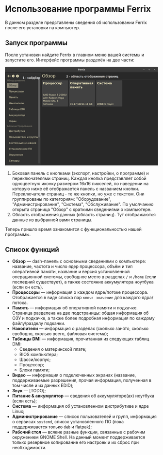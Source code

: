 # Использование программы Ferrix

В данном разделе представлены сведения об использовании Ferrix после его установки на компьютер.

## Запуск программы

После установки найдите Ferrix в главном меню вашей системы и запустите его. Интерфейс программы разделён на две части:

![](assets/example_win.png)

1. Боковая панель с кнопками (экспорт, настройки, о программе) и переключателями страниц. Каждая кнопка представляет собой одноцветную иконку размером 16х16 пикселей, по наведении на которую ниже её отображается панель с названием кнопки. Переключатели страниц - те же кнопки, но уже с текстом. Они группированы по категориям: "Оборудование", "Администрирование", "Система", "Обслуживание". По умолчанию открыта страница "Обзор" с краткими сведениями о компьютере.
2. Область отображения данных (область страниц). Тут отображаются данные из выбранной вами страницы.

Теперь пришло время ознакомится с функциональностью нашей программы.

## Список функций

- **Обзор** — dash-панель с основными сведениями о компьютере: название, частота и число ядер процессора, объём и тип оперативной памяти, название и версия установленной операционной системы, свободное место в разделах `/` и `/home` (если последний существует), а также состояние аккумулятора ноутбука (если он есть).
- **Процессоры** — информация о каждом ядре/потоке процессора. Отображается в виде списка пар `ключ: значение` для каждого ядра/потока.
- **Память** — информация об оперативной памяти и подкачке. Страница разделена на две подстраницы: общая информация об ОЗУ и подкачке, а также более подробная информация по каждому файлу/разделу подкачки.
- **Накопители** — информация о разделах (сколько занято, сколько свободно, сколько всего, файловая система);
- **Таблицы DMI** — информация, прочитанная из следующих таблиц DMI:
    - Сведения о материнской плате;
    - BIOS компьютера;
    - Шасси/корпус;
    - Процессор;
    - Блоки памяти;
- **Видео** — информация о подключенных экранах (название, поддерживаемые разрешения, прочая информация, полученная в том числе и из данных EDID);
- **Звук** — [TODO];
- **Питание & аккумулятор** — сведения об аккумуляторе(ах) ноутбука (если есть);
- **Система** — информация об установленном дистрибутиве и ядре Linux;
- **Администрирование** — список пользователей и групп, информация о сервисах `systemd`, список установленного ПО (пока поддерживается только `deb` и flatpak);
- **Рабочий стол** — всякие разные функции, связанные с рабочим окружением GNOME Shell. На данный момент поддерживается только резервное копирование его настроек и их сброс при необходимости.

